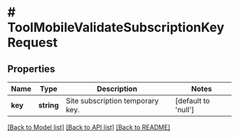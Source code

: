 # # ToolMobileValidateSubscriptionKeyRequest

## Properties

Name | Type | Description | Notes
------------ | ------------- | ------------- | -------------
**key** | **string** | Site subscription temporary key. | [default to 'null']

[[Back to Model list]](../../README.md#models) [[Back to API list]](../../README.md#endpoints) [[Back to README]](../../README.md)
